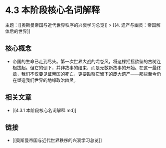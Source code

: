 # 4.3 本阶段核心名词解释

主题：[[奥斯曼帝国与近代世界秩序的兴衰学习总览]] > [[4. 遗产与幽灵：帝国解体后的世界]]

## 核心概念

- 帝国的生命已走到尽头。第一次世界大战的龙卷风，将这棵摇摇欲坠的古树连根拔起。但它的倒下，并非故事的结束，而是无数新故事的开始。在这一最终章，我们不仅要见证帝国的死亡，更要勘察它留下的庞大遗产——那些至今仍在塑造我们世界的地缘政治幽灵。

## 相关文章

- [[4.3.1 本阶段核心名词解释.md]]

## 链接

- [[奥斯曼帝国与近代世界秩序的兴衰学习总览]]
